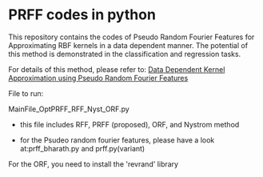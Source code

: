# PRFF codes in python
This repository contains the codes of Pseudo Random Fourier Features for Approximating RBF kernels in a data dependent manner. The potential of this method is demonstrated in the classification and regression tasks.

For details of this method, please refer to: [Data Dependent Kernel Approximation using Pseudo Random Fourier Features](https://arxiv.org/abs/1711.09783)


File to run:

MainFile_OptPRFF_RFF_Nyst_ORF.py

- this file includes RFF, PRFF (proposed), ORF, and Nystrom method

- for the Psudeo random fourier features, please have a look at:prff_bharath.py and prff.py(variant)


For the ORF, you need to install the 'revrand' library
